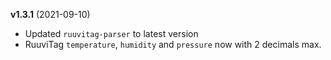 **v1.3.1** (2021-09-10)

- Updated `ruuvitag-parser` to latest version
- RuuviTag `temperature`, `humidity` and `pressure` now with 2 decimals max.
